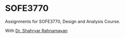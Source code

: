 # SOFE3770
Assignments for SOFE3770, Design and Analysis Course.

With [Dr. Shahryar Rahnamayan](http://rahnamayan.ca)
